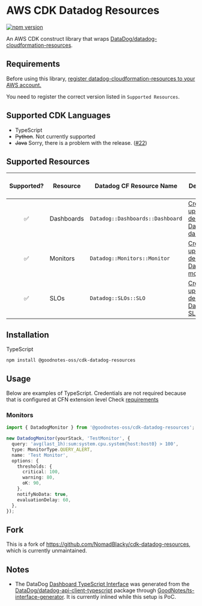# AWS CDK Datadog Resources

[![npm version](https://badge.fury.io/js/%40goodnotes-oss%2Fcdk-datadog-resources.svg)](https://badge.fury.io/js/%goodnotes-oss%2Fcdk-datadog-resources)

An AWS CDK construct library that wraps [DataDog/datadog-cloudformation-resources](https://github.com/DataDog/datadog-cloudformation-resources).

## Requirements

Before using this library, [register datadog-cloudformation-resources to your AWS account.](https://github.com/DataDog/datadog-cloudformation-resources#datadog-aws-cloudformation)

You need to register the correct version listed in `Supported Resources`.

## Supported CDK Languages

- TypeScript
- ~~Python~~. Not currently supported
- ~~Java~~ Sorry, there is a problem with the release. ([#22](https://github.com/NomadBlacky/cdk-datadog-resources/issues/22))

## Supported Resources

| Supported? | Resource   | Datadog CF Resource Name         | Description                                         | Datadog CF Version |
| :--------: | ---------- | -------------------------------- | --------------------------------------------------- | ------------------ |
|     ✅     | Dashboards | `Datadog::Dashboards::Dashboard` | [Create, update, and delete Datadog dashboards.][1] | [2.1.0][2]         |
|     ✅     | Monitors   | `Datadog::Monitors::Monitor`     | [Create, update, and delete Datadog monitors.][3]   | [4.6.0][4]         |
|     ✅     | SLOs       | `Datadog::SLOs::SLO`             | [Create, update, and delete Datadog SLOs.][5]       | [1.1.0][6]         |

[1]: https://github.com/DataDog/datadog-cloudformation-resources/tree/master/datadog-dashboards-dashboard-handler
[2]: https://github.com/DataDog/datadog-cloudformation-resources/blob/master/datadog-dashboards-dashboard-handler/CHANGELOG.md#210--2023-04-10
[3]: https://github.com/DataDog/datadog-cloudformation-resources/tree/master/datadog-monitors-monitor-handler
[4]: https://github.com/DataDog/datadog-cloudformation-resources/blob/master/datadog-monitors-monitor-handler/CHANGELOG.md#300--2021-02-16
[5]: https://github.com/DataDog/datadog-cloudformation-resources/tree/master/datadog-slos-slo-handler
[6]: https://github.com/DataDog/datadog-cloudformation-resources/blob/master/datadog-slos-slo-handler/CHANGELOG.md#110--2023-04-10

## Installation

TypeScript

```shell
npm install @goodnotes-oss/cdk-datadog-resources
```

## Usage

Below are examples of TypeScript. Credentials are not required because that is configured at CFN extension level Check [requirements](#requirements)

### Monitors

```typescript
import { DatadogMonitor } from '@goodnotes-oss/cdk-datadog-resources';

new DatadogMonitor(yourStack, 'TestMonitor', {
  query: 'avg(last_1h):sum:system.cpu.system{host:host0} > 100',
  type: MonitorType.QUERY_ALERT,
  name: 'Test Monitor',
  options: {
    thresholds: {
      critical: 100,
      warning: 80,
      oK: 90,
    },
    notifyNoData: true,
    evaluationDelay: 60,
  },
});
```

## Fork

This is a fork of https://github.com/NomadBlacky/cdk-datadog-resources, which is currently unmaintained.

## Notes

- The DataDog [Dashboard TypeScript Interface](src/dashboards/datadog-api-dashboard.generated.ts) was generated from the [DataDog/datadog-api-client-typescript](https://github.com/DataDog/datadog-api-client-typescript) package through [GoodNotes/ts-interface-generator](https://github.com/GoodNotes/ts-interface-generator). It is currently inlined while this setup is PoC.
